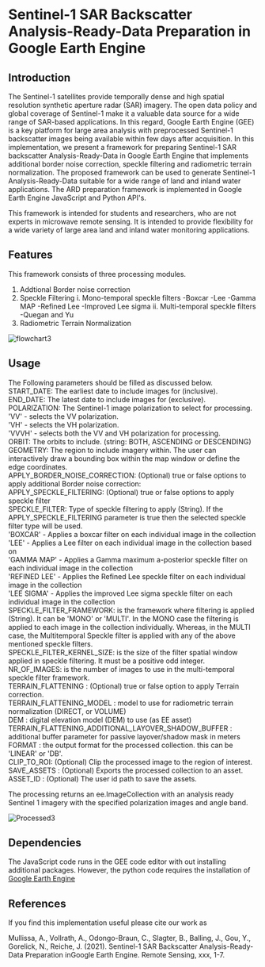 # Sentinel-1 SAR Backscatter Analysis-Ready-Data Preparation in Google Earth Engine

## Introduction
The Sentinel-1 satellites provide temporally dense and high spatial resolution synthetic aperture radar (SAR) imagery. The open data policy and global coverage of Sentinel-1 make it a valuable data source for a wide range of SAR-based applications. In this regard, Google Earth Engine (GEE) is a key platform for large area analysis with preprocessed Sentinel-1 backscatter images being available within few days after acquisition.  In this implementation, we present a framework for preparing Sentinel-1 SAR backscatter Analysis-Ready-Data in Google Earth Engine that implements additional border noise correction, speckle filtering and radiometric terrain normalization. The proposed framework can be used to generate Sentinel-1 Analysis-Ready-Data suitable for a wide range of land and inland water applications. The ARD preparation framework is implemented in Google Earth Engine JavaScript and Python API's.

This framework is intended for students and researchers, who are not experts in microwave remote sensing. It is intended to provide flexibility for a wide variety of large area land and inland water monitoring applications.


## Features
This framework consists of three processing modules.
1. Addtional Border noise correction
2. Speckle Filtering
    i. Mono-temporal speckle filters
       -Boxcar
       -Lee
       -Gamma MAP
       -Refined Lee
       -Improved Lee sigma
    ii. Multi-temporal speckle filters
       -Quegan and Yu
3. Radiometric Terrain Normalization


![flowchart3](https://user-images.githubusercontent.com/48068921/117692979-d840e900-b1bd-11eb-8dd4-a1d552071362.png)

## Usage
The Following parameters should be filled as discussed below.
START_DATE: The earliest date to include images for (inclusive).<br/>
END_DATE: The latest date to include images for (exclusive).<br/>
POLARIZATION: The Sentinel-1 image polarization to select for processing.<br/>
    'VV' - selects the VV polarization.<br/>
    'VH' - selects the VH polarization.<br/>
    'VVVH' - selects both the VV and VH polarization for processing.<br/>
ORBIT:  The orbits to include. (string: BOTH, ASCENDING or DESCENDING)<br/>
GEOMETRY: The region to include imagery within. The user can interactively draw a bounding box within the map window or define the edge coordinates.<br/>
APPLY_BORDER_NOISE_CORRECTION: (Optional) true or false options to apply additional Border noise correction:<br/>
APPLY_SPECKLE_FILTERING: (Optional) true or false options to apply speckle filter<br/>
SPECKLE_FILTER: Type of speckle filtering to apply (String). If the APPLY_SPECKLE_FILTERING parameter is true then the selected speckle filter type will be used.<br/>
            'BOXCAR' - Applies a boxcar filter on each individual image in the collection<br/>
            'LEE' - Applies a Lee filter on each individual image in the collection based on <br/>
            'GAMMA MAP' - Applies a Gamma maximum a-posterior speckle filter on each individual image in the collection <br/>
            'REFINED LEE' - Applies the Refined Lee speckle filter on each individual image in the collection<br/>
            'LEE SIGMA' - Applies the improved Lee sigma speckle filter on each individual image in the collection<br/>
SPECKLE_FILTER_FRAMEWORK: is the framework where filtering is applied (String). It can be 'MONO' or 'MULTI'. In the MONO case
                          the filtering is applied to each image in the collection individually. Whereas, in the MULTI case,
                          the Multitemporal Speckle filter is applied with any of the above mentioned speckle filters.<br/>
SPECKLE_FILTER_KERNEL_SIZE: is the size of the filter spatial window applied in speckle filtering. It must be a positive odd integer.<br/>
NR_OF_IMAGES: is the number of images to use in the multi-temporal speckle filter framework.<br/>
TERRAIN_FLATTENING : (Optional) true or false option to apply Terrain correction.<br/>
TERRAIN_FLATTENING_MODEL : model to use for radiometric terrain normalization (DIRECT, or VOLUME)<br/>
DEM : digital elevation model (DEM) to use (as EE asset)<br/>
TERRAIN_FLATTENING_ADDITIONAL_LAYOVER_SHADOW_BUFFER : additional buffer parameter for passive layover/shadow mask in meters<br/>
FORMAT : the output format for the processed collection. this can be 'LINEAR' or 'DB'.<br/>
CLIP_TO_ROI: (Optional) Clip the processed image to the region of interest.<br/>
SAVE_ASSETS : (Optional) Exports the processed collection to an asset.<br/>
ASSET_ID : (Optional) The user id path to save the assets.<br/>
        
The processing returns an ee.ImageCollection with an analysis ready Sentinel 1 imagery with the specified polarization images and angle band.

![Processed3](https://user-images.githubusercontent.com/48068921/117693041-e42cab00-b1bd-11eb-836c-71a3da73d63d.png)

## Dependencies
The JavaScript code runs in the GEE code editor with out installing additional packages. However, the python code requires the installation of<br/>
 [Google Earth Engine](https://github.com/google/earthengine-api)

## References
If you find this implementation useful please cite our work as

Mullissa, A., Vollrath, A., Odongo-Braun, C., Slagter, B., Balling, J., Gou, Y., Gorelick, N., Reiche, J. (2021). Sentinel-1 SAR Backscatter Analysis-Ready-Data Preparation inGoogle Earth Engine. Remote Sensing, xxx, 1-7.
